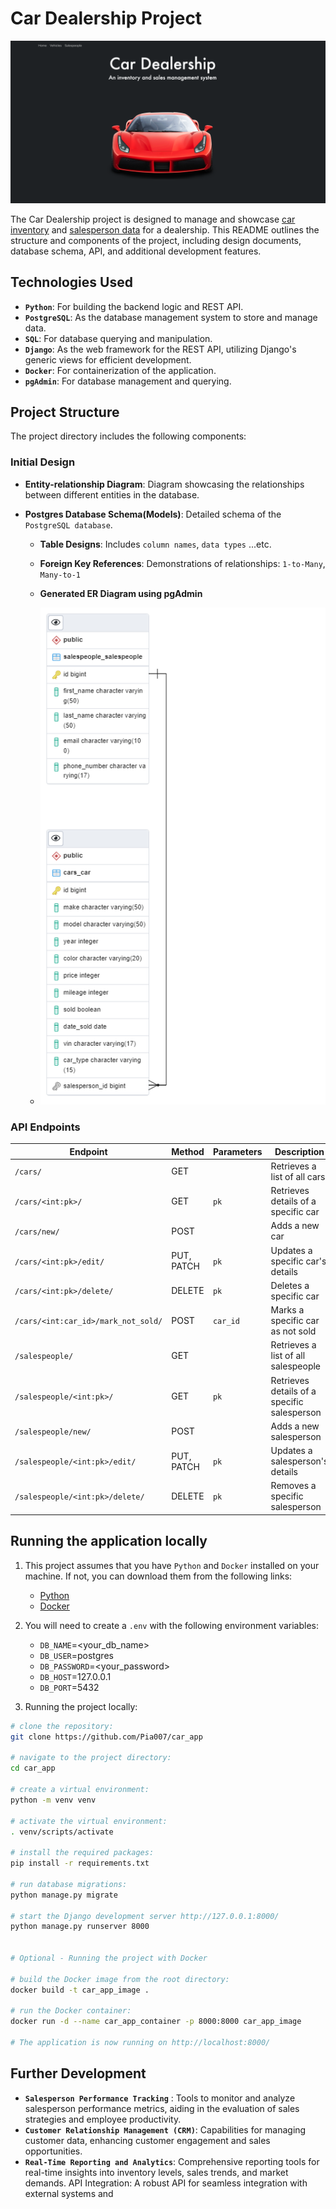 # Car Dealership Project
![Car Dealership](car_app_img.PNG)

The Car Dealership project is designed to manage and showcase [car inventory](https://github.com/Pia007/car_app/assets/66088725/cf9e33b6-95df-4707-a257-e5e612825e30) and [salesperson data](https://github.com/Pia007/car_app/assets/66088725/904c49b8-7b32-4294-8748-444bd377fc6b) for a dealership. This README outlines the structure and components of the project, including design documents, database schema, API, and additional development features.

## Technologies Used

- **`Python`**: For building the backend logic and REST API.
- **`PostgreSQL`**: As the database management system to store and manage data.
- **`SQL`**: For database querying and manipulation.
- **`Django`**: As the web framework for the REST API, utilizing Django's generic views for efficient development.
- **`Docker`**: For containerization of the application.
- **`pgAdmin`**: For database management and querying.


## Project Structure

The project directory includes the following components:

### Initial Design

- **Entity-relationship Diagram**: Diagram showcasing the relationships between different entities in the database.

- **Postgres Database Schema(Models)**: Detailed schema of the `PostgreSQL database`.

  - **Table Designs**: Includes `column names`, `data types` ...etc.

  - **Foreign Key References**: Demonstrations of relationships: `1-to-Many`, `Many-to-1`

  - **Generated ER Diagram using pgAdmin**


  - ![ER Diagram](/images/car_app_erd.png)


### API Endpoints

| Endpoint                              | Method    | Parameters | Description                               |
|---------------------------------------|-----------|------------|-------------------------------------------|
| `/cars/`                              | GET       |            | Retrieves a list of all cars              |
| `/cars/<int:pk>/`                     | GET       | `pk`       | Retrieves details of a specific car       |
| `/cars/new/`                          | POST      |            | Adds a new car                            |
| `/cars/<int:pk>/edit/`                | PUT, PATCH | `pk`       | Updates a specific car's details          |
| `/cars/<int:pk>/delete/`              | DELETE    | `pk`       | Deletes a specific car                    |
| `/cars/<int:car_id>/mark_not_sold/`   | POST      | `car_id`   | Marks a specific car as not sold          |
| `/salespeople/`                       | GET       |            | Retrieves a list of all salespeople       |
| `/salespeople/<int:pk>/`              | GET       | `pk`       | Retrieves details of a specific salesperson |
| `/salespeople/new/`                   | POST      |            | Adds a new salesperson                    |
| `/salespeople/<int:pk>/edit/`         | PUT, PATCH | `pk`       | Updates a salesperson's details           |
| `/salespeople/<int:pk>/delete/`       | DELETE    | `pk`       | Removes a specific salesperson            |


## Running the application locally
1. This project assumes that you have `Python` and `Docker` installed on your machine. If not, you can download them from the following links:
   - [Python](https://www.python.org/downloads/)
   - [Docker](https://www.docker.com/products/docker-desktop)
  
2. You will need to create a `.env` with the following environment variables:
   - `DB_NAME`=<your_db_name>
   - `DB_USER`=postgres
   - `DB_PASSWORD`=<your_password>
   - `DB_HOST`=127.0.0.1
   - `DB_PORT`=5432
  
3. Running the project locally:
```bash
# clone the repository:
git clone https://github.com/Pia007/car_app

# navigate to the project directory:
cd car_app

# create a virtual environment:
python -m venv venv 

# activate the virtual environment:
. venv/scripts/activate

# install the required packages:
pip install -r requirements.txt

# run database migrations:
python manage.py migrate

# start the Django development server http://127.0.0.1:8000/
python manage.py runserver 8000


# Optional - Running the project with Docker

# build the Docker image from the root directory:
docker build -t car_app_image .

# run the Docker container:
docker run -d --name car_app_container -p 8000:8000 car_app_image

# The application is now running on http://localhost:8000/
``` 


## Further Development

- **`Salesperson Performance Tracking`** : Tools to monitor and analyze salesperson performance metrics, aiding in the evaluation of sales strategies and employee productivity.
- **`Customer Relationship Management (CRM)`**: Capabilities for managing customer data, enhancing customer engagement and sales opportunities.
- **`Real-Time Reporting and Analytics`**: Comprehensive reporting tools for real-time insights into inventory levels, sales trends, and market demands.
API Integration: A robust API for seamless integration with external systems and  





